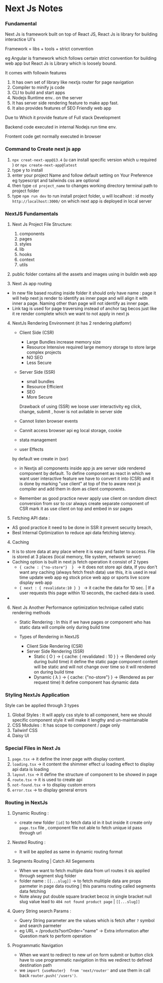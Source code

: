 # Next Js Notes

### Fundamental

Next Js is framework built on top of React JS,
React Js is library for building interactice UI's

Framework = libs + tools + strict convention

eg Angular is framework which follows certain strict convention for building web app
but React Js is Library which is loosely bound.

It comes with followin features

1. It has own set of library like nextjs router for page navigation
2. Compiler to minify js code
3. CLI to build and start apps
4. Nodejs Runtime env.. on the server
5. It has server side rendering feature to make app fast.
6. It also provides features of SEO Friendly web app

Due to Which it provide feature of Full stack Development

Backend code executed in internal Nodejs run time env.

Frontent code get normally executed in browser

### Command to Create next js app

1. `npx creat-next-app@13.4` (u can install specific version which u required ) or `npx create-next-app@latest`
2. type y to install
3. enter your project Name and follow default setting on Your Preference eg typescript and tailwinds css are optional
4. then type `cd project_name` to changes working directory terminal path to project folder
5. type `npm run dev` to run install project folder, u will localhost : id mostly `http://localhost:3000/` on which next app is deployed in local server

### NextJS Fundamentals

1. Next Js Project File Structure:

   1. components
   2. pages
   3. styles
   4. lib
   5. hooks
   6. context
   7. utils

2. public folder contains all the assets and images using in buildin web app

3. Next Js app routing

- In new file based routing inside folder it should only have name : page it will help next js render to identify as inner page and will align it with inner a page. Naming other than page will not identify as inner page.
- Link tag is used for page traversing instead of anchor tag becos just like it re render complete which we want to not apply in next js

4. NextJs Rendering Environment (it has 2 rendering platfomr)

   - Client Side (CSR)
     - Large Bundles increase memory size
     - Resource Intensive required large memory storage to store large complex projects
     - NO SEO
     - Less Secure
   - Server Side (SSR)

     - small bundles
     - Resource Efficient
     - SEO
     - More Secure

     Drawback of using (SSR) we loose user interactivity eg click, change, submit , hover is not avilable in server side

   - Cannot listen browser events
   - Cannit access browser api eg local storage, cookie
   - stata management
   - user Effects

   by default we create in (ssr)

   - in Nextjs all components inside app js are server side rendered component by default. To define component as react in which we want user interactive feature we have to convert it into (CSR) and it is done by marking "use client" at top of the to aware next js compiler and add them in dom as client components.

   - Remember as good practice never apply use client on random direct conversion from ssr to csr always create separate component of CSR mark it as use client on top and embed in ssr pages

5. Fetching API data :

- AS good practice it need to be done in SSR it prevent security breach,
- Best Internal Optimization to reduce api data fetching latency.

4. Caching

- It is to store data at any place where it is easy and faster to access. File is stored at 3 places (local memory, file system, network server)
- Caching option is built in next js fetch operation it consist of 2 types
  - `{ cache : {"no-store"}  } ` -> it does not store api data, If you don't want any caching (always fetch fresh data) use this, it is used in real time update web app eg stock price web app or sports live score display web app
  - `{ next : { revalidate:10 } } ` -> it cache the data for 10 sec. | If a user requests this page within 10 seconds, the cached data is used.
-

6. Next Js Another Performance optimization technique called static rendering methods

   - Static Rendering : In this if we have pages or component who has static data will compile only during build time
   - Types of Rendering in NextJS

     - Client Side Rendering (CSR)
     - Server Side Rendering (SSR)
       - Static ( O ) -> { cache: { revalidated : 10 } } -> (Rendered only during build time) it define the static page component content will be static and will not change over time so it will rendered on during build time
       - Dynamic ( λ ) -> { cache: {"no-store"} } -> (Rendered as per request time) It define component has dynamic data

### Styling NextJs Application

Style can be applied through 3 types

1. Global Styles : It will apply css style to all component, here we should specific component style it will make it lengthy and un-maintainable
2. CSS Modules : It has scope to component / page only
3. Tailwinf CSS
4. Daisy UI

### Special Files in Next Js

1. `page.tsx` -> it define the inner page with display content.
2. `loading.tsx` -> it content the shimmer effect ui loading effect to display api data is loading
3. `layout.tsx` -> it define the structure of component to be showed in page
4. `route.tsx` -> it is used to create api
5. `not-found.tsx` -> to display custom errors
6. `error.tsx` -> to display general errors

### Routing in NextJs

1. Dynamic Routing :

   - create new folder `[id]` to fetch data id in it but inside it create only `page.tsx` file , component file not able to fetch unique id pass through url

2. Nested Routing :

   - It will be applied as same in dynamic routing format

3. Segments Routing | Catch All Segements

   - When we want to fetch multiple data from url routes it sis applied through segment slug folder
   - folder name : `[[...slug]]` -> to fetch mulitiple data are props parmeter in page data routing | this params routing called segments data fetching
   - Note alway put double square bracket becoz in single bracket null slug value lead to `404 not found product page` | `[[...slug]]`

4. Query String search Params :

   - Query String parameter are the values which is fetch after `?` symbol and search parmeter
   - eg URL = /products?sortOrder="name" -> Extra information after Question mark to perform operation

5. Programmatic Navigation
   - When we want to redirect to new url on form submit or button click have to use programmatic navigation in this we redirect to defined destination path
   - we `import {useRouter}  from 'next/router'` and use them in call back `router.push('/users')`.
